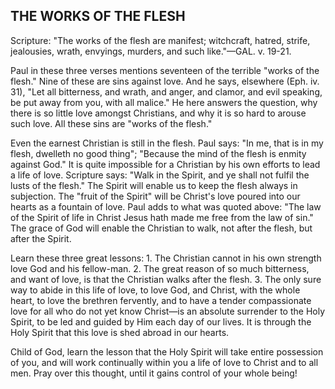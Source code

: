 ## THE WORKS OF THE FLESH ##

Scripture: "The works of the flesh are manifest; witchcraft, hatred, strife, jealousies, wrath, envyings, murders, and such like."—GAL. v. 19-21.



Paul in these three verses mentions seventeen of the terrible "works of the flesh." Nine of these are sins against love. And he says, elsewhere (Eph. iv. 31), "Let all bitterness, and wrath, and anger, and clamor, and evil speaking, be put away from you, with all malice." He here answers the question, why there is so little love amongst Christians, and why it is so hard to arouse such love. All these sins are "works of the flesh."



Even the earnest Christian is still in the flesh. Paul says: "In me, that is in my flesh, dwelleth no good thing"; "Because the mind of the flesh is enmity against God." It is quite impossible for a Christian by his own efforts to lead a life of love. Scripture says: "Walk in the Spirit, and ye shall not fulfil the lusts of the flesh." The Spirit will enable us to keep the flesh always in subjection. The "fruit of the Spirit" will be Christ's love poured into our hearts as a fountain of love. Paul adds to what was quoted above: "The law of the Spirit of life in Christ Jesus hath made me free from the law of sin." The grace of God will enable the Christian to walk, not after the flesh, but after the Spirit.



Learn these three great lessons: 1. The Christian cannot in his own strength love God and his fellow-man. 2. The great reason of so much bitterness, and want of love, is that the Christian walks after the flesh. 3. The only sure way to abide in this life of love, to love God, and Christ, with the whole heart, to love the brethren fervently, and to have a tender compassionate love for all who do not yet know Christ—is an absolute surrender to the Holy Spirit, to be led and guided by Him each day of our lives. It is through the Holy Spirit that this love is shed abroad in our hearts.



Child of God, learn the lesson that the Holy Spirit will take entire possession of you, and will work continually within you a life of love to Christ and to all men. Pray over this thought, until it gains control of your whole being!

